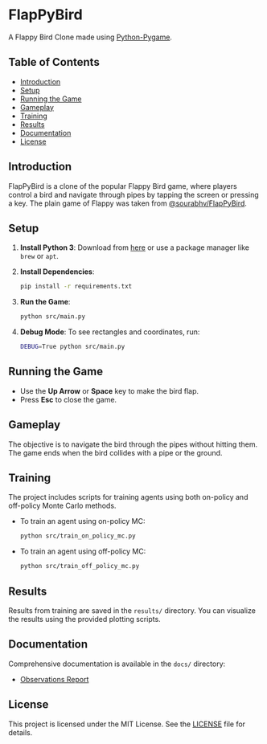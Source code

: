 # FlapPyBird

A Flappy Bird Clone made using [Python-Pygame](http://www.pygame.org).

## Table of Contents

- [Introduction](#introduction)
- [Setup](#setup)
- [Running the Game](#running-the-game)
- [Gameplay](#gameplay)
- [Training](#training)
- [Results](#results)
- [Documentation](#documentation)
- [License](#license)

## Introduction

FlapPyBird is a clone of the popular Flappy Bird game, where players control a bird and navigate through pipes by tapping the screen or pressing a key. The plain game of Flappy was taken from [@sourabhv/FlapPyBird](https://github.com/sourabhv/FlapPyBird).

## Setup

1. **Install Python 3**: Download from [here](https://www.python.org/download/releases/) or use a package manager like `brew` or `apt`.

2. **Install Dependencies**: 
   ```bash
   pip install -r requirements.txt
   ```

3. **Run the Game**: 
   ```bash
   python src/main.py
   ```

4. **Debug Mode**: To see rectangles and coordinates, run:
   ```bash
   DEBUG=True python src/main.py
   ```

## Running the Game

- Use the **Up Arrow** or **Space** key to make the bird flap.
- Press **Esc** to close the game.

## Gameplay

The objective is to navigate the bird through the pipes without hitting them. The game ends when the bird collides with a pipe or the ground.

## Training

The project includes scripts for training agents using both on-policy and off-policy Monte Carlo methods. 

- To train an agent using on-policy MC:
  ```bash
  python src/train_on_policy_mc.py
  ```

- To train an agent using off-policy MC:
  ```bash
  python src/train_off_policy_mc.py
  ```

## Results

Results from training are saved in the `results/` directory. You can visualize the results using the provided plotting scripts.

## Documentation

Comprehensive documentation is available in the `docs/` directory:

- [Observations Report](FlapPyBird/docs/observations_report.pdf)

## License

This project is licensed under the MIT License. See the [LICENSE](LICENSE) file for details.